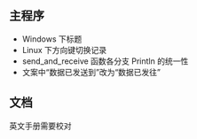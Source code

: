 ## 主程序
- Windows 下标题
- Linux 下方向键切换记录
- send_and_receive 函数各分支 Println 的统一性
- 文案中“数据已发送到”改为“数据已发往”

## 文档
英文手册需要校对

